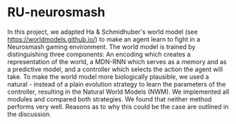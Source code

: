 # RU-neurosmash

In this project, we adapted Ha & Schmidhuber's world model (see https://worldmodels.github.io/) to make an agent learn to fight in a Neurosmash gaming environment. 
The world model is trained by distinguishing three components: An encoding which creates a representation of the world, a MDN-RNN which serves as a memory and as a predictive model, and a controller which selects the action the agent will take. 
To make the world model more biologically plausible, we used a natural - instead of a plain evolution strategy to learn the parameters of the controller, resulting in the Natural World Models (NWM). We implemented all modules and compared both strategies. 
We found that neither method performs very well. Reasons as to why this could be the case are outlined in the discussion. 
